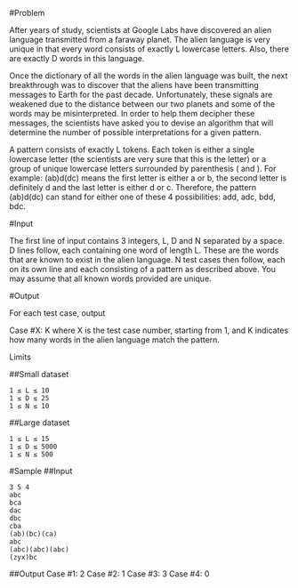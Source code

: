 #Problem

After years of study, scientists at Google Labs have discovered an alien language transmitted from a faraway planet. The alien language is very unique in that every word consists of exactly L lowercase letters. Also, there are exactly D words in this language.

Once the dictionary of all the words in the alien language was built, the next breakthrough was to discover that the aliens have been transmitting messages to Earth for the past decade. Unfortunately, these signals are weakened due to the distance between our two planets and some of the words may be misinterpreted. In order to help them decipher these messages, the scientists have asked you to devise an algorithm that will determine the number of possible interpretations for a given pattern.

A pattern consists of exactly L tokens. Each token is either a single lowercase letter (the scientists are very sure that this is the letter) or a group of unique lowercase letters surrounded by parenthesis ( and ). For example: (ab)d(dc) means the first letter is either a or b, the second letter is definitely d and the last letter is either d or c. Therefore, the pattern (ab)d(dc) can stand for either one of these 4 possibilities: add, adc, bdd, bdc.

#Input

The first line of input contains 3 integers, L, D and N separated by a space. D lines follow, each containing one word of length L. These are the words that are known to exist in the alien language. N test cases then follow, each on its own line and each consisting of a pattern as described above. You may assume that all known words provided are unique.

#Output

For each test case, output

Case #X: K
where X is the test case number, starting from 1, and K indicates how many words in the alien language match the pattern.

Limits

##Small dataset

    1 ≤ L ≤ 10
    1 ≤ D ≤ 25
    1 ≤ N ≤ 10
##Large dataset

    1 ≤ L ≤ 15
    1 ≤ D ≤ 5000
    1 ≤ N ≤ 500

#Sample
##Input

    3 5 4
    abc
    bca
    dac
    dbc
    cba
    (ab)(bc)(ca)
    abc
    (abc)(abc)(abc)
    (zyx)bc

##Output
    Case #1: 2
    Case #2: 1
    Case #3: 3
    Case #4: 0
